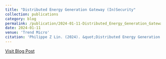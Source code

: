 ```yaml
---
title: "Distributed Energy Generation Gateway (In)Security"
collection: publications
category: blog
permalink: /publication/2024-01-11-Distributed_Energy_Generation_Gateway_Insecurity
date: 2024-01-11
venue: 'Trend Micro'
citation: 'Philippe Z Lin. (2024). &quot;Distributed Energy Generation Gateway (In)Security.&quot; <i>Trend Micro</i>.'
---
```

[Visit Blog Post](https://www.trendmicro.com/vinfo/us/security/news/security-technology/distributed-energy-generation-gateway-insecurity)
